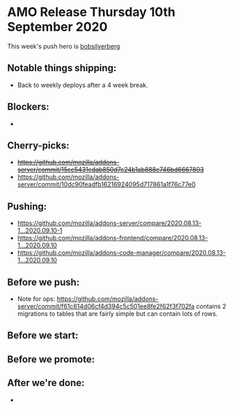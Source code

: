 # AMO Release Thursday 10th September 2020

This week's push hero is [bobsilverberg](https://github.com/bobsilverberg)

## Notable things shipping:

- Back to weekly deploys after a 4 week break.

## Blockers:

-

## Cherry-picks:

- ~~https://github.com/mozilla/addons-server/commit/15cc5431cdab850d7c24b1ab888c746bd6667803~~
- https://github.com/mozilla/addons-server/commit/10dc90feadfb16216924095d717861a1f76c77e0

## Pushing:

- https://github.com/mozilla/addons-server/compare/2020.08.13-1...2020.09.10-1
- https://github.com/mozilla/addons-frontend/compare/2020.08.13-1...2020.09.10
- https://github.com/mozilla/addons-code-manager/compare/2020.08.13-1...2020.09.10

## Before we push:
- Note for ops: https://github.com/mozilla/addons-server/commit/f61c614d06cf4d394c5c501ee8fe2f62f3f702fa contains 2 migrations to tables that are fairly simple but can contain lots of rows.

## Before we start:

## Before we promote:

## After we're done:

- 

